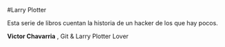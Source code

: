 #Larry Plotter

Esta serie de libros cuentan la historia de un hacker de los que hay pocos.


**Victor Chavarria** , Git & Larry Plotter Lover
